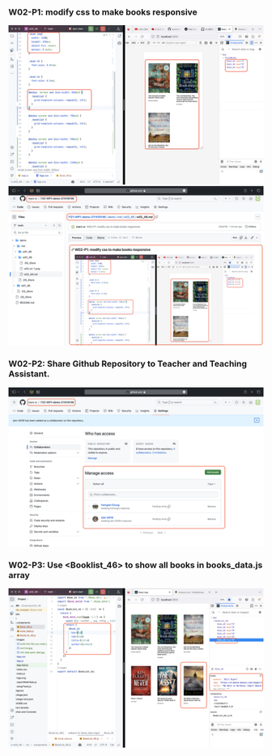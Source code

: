 ###  W02-P1: modify css to make books responsive

![W02-P1-1](./w02-p1-1.png)
![W02-P1-2](./w02-p1-2.png)

### W02-P2: Share Github Repository to Teacher and Teaching Assistant.
![W02-P2](./W02-P2-1.png)

### W02-P3: Use <Booklist_46> to show all books in books_data.js array
![W02-P3](W02-P3.png)
